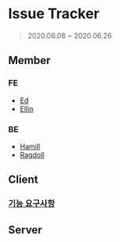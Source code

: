 # Issue Tracker

> 2020.06.08 ~ 2020.06.26

## Member

### FE

- [Ed](https://github.com/sungik-choi)
- [Ellin](https://github.com/Elllin)

### BE

- [Hamill](https://github.com/Hamill210)
- [Ragdoll](https://github.com/MuseopKim)

## Client

### [기능 요구사항](https://docs.google.com/spreadsheets/d/1XzTZNhzeVAya7F7M2Y35TXloUKVHwpKfz6Fo7TVQkYs/edit?usp=sharing)

## Server
